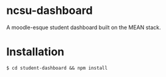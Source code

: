 # ncsu-dashboard
A moodle-esque student dashboard built on the MEAN stack.

# Installation
```
$ cd student-dashboard && npm install
